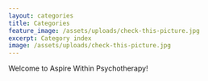 ```yaml
---
layout: categories
title: Categories
feature_image: /assets/uploads/check-this-picture.jpg
excerpt: Category index
image: /assets/uploads/check-this-picture.jpg
---
```

Welcome to Aspire Within Psychotherapy!
